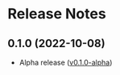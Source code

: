 # Release Notes

## 0.1.0 (2022-10-08)

* Alpha release ([v0.1.0-alpha](https://github.com/dmitrakovich/smstraffic-for-laravel/releases/tag/v0.1.0-alpha))
